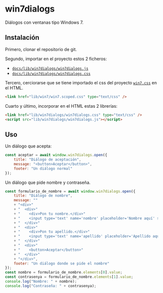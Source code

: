 # win7dialogs

Diálogos con ventanas tipo Windows 7.

## Instalación

Primero, clonar el repositorio de git.

Segundo, importar en el proyecto estos 2 ficheros:

 - [`docs/lib/win7dialogs/win7dialogs.js`](docs/lib/win7dialogs/win7dialogs.js)
 - [`docs/lib/win7dialogs/win7dialogs.css`](docs/lib/win7dialogs/win7dialogs.css)

Tercero, cerciorarse que se tiene importado el css del proyecto [`win7.css`](https://khang-nd.github.io/7.css/) en el HTML.

```html
<link href="lib/win7/win7.scoped.css" type="text/css" />
```

Cuarto y último, incorporar en el HTML estas 2 librerías:

```html
<link href="lib/win7dialogs/win7dialogs.css" type="text/css" />
<script src="lib/win7dialogs/win7dialogs.js"></script>
```

## Uso

Un diálogo que acepta:

```js
const aceptar = await window.win7dialogs.open({
    title: "Diálogo de aceptación",
    message: "<button>Aceptar</button>",
    footer: "Un diálogo normal"
});
```

Un diálogo que pide nombre y contraseña.

```js
const formulario_de_nombre = await window.win7dialogs.open({
    title: "Diálogo de nombre",
    message: ""
    + "<div>"
    + "  <div>"
    + "    <div>Pon tu nombre.</div>"
    + "    <input type='text' name='nombre' placeholder='Nombre aquí' style='width:100%;' />"
    + "  </div>"
    + "  <div>"
    + "    <div>Pon tu apellido.</div>"
    + "    <input type='text' name='apellido' placeholder='Apellido aquí' style='width:100%;' />"
    + "  </div>"
    + "  <div>"
    + "    <button>Aceptar</button>"
    + "  </div>"
    + "</div>",
    footer: "Un diálogo donde se pide el nombre"
});
const nombre = formulario_de_nombre.elements[0].value;
const contrasenya = formulario_de_nombre.elements[1].value;
console.log("Nombre: " + nombre);
console.log("Contraseña: " + contrasenya);

```